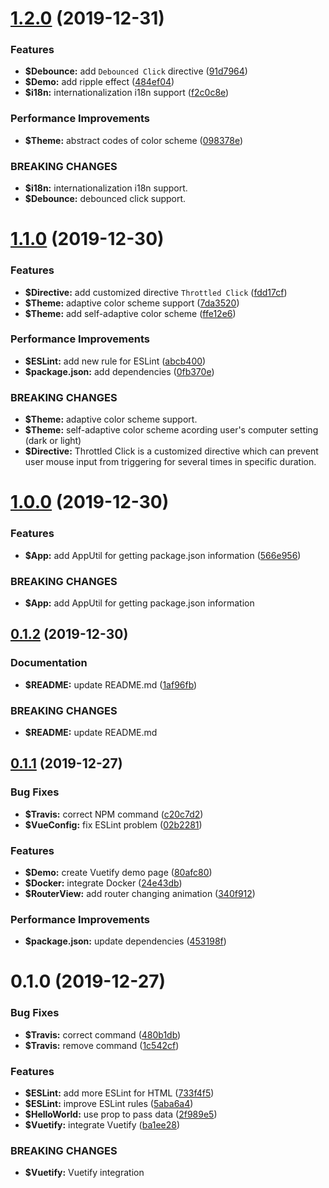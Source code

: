 # [1.2.0](https://github.com/johnnymillergh/vuetify-typescript-playground/compare/v1.1.0...v1.2.0) (2019-12-31)


### Features

* **$Debounce:** add `Debounced Click` directive ([91d7964](https://github.com/johnnymillergh/vuetify-typescript-playground/commit/91d7964fbc6971843263b5ae21c25856950decdb))
* **$Demo:** add ripple effect ([484ef04](https://github.com/johnnymillergh/vuetify-typescript-playground/commit/484ef048ca81273b49a92c20230d01f91e494cae))
* **$i18n:** internationalization i18n support ([f2c0c8e](https://github.com/johnnymillergh/vuetify-typescript-playground/commit/f2c0c8e0413ffe0a2a30f5f3e8e0334e4f3e8c86))


### Performance Improvements

* **$Theme:** abstract codes of color scheme ([098378e](https://github.com/johnnymillergh/vuetify-typescript-playground/commit/098378e62360fb29f2d11453cf51a46496b66caa))


### BREAKING CHANGES

* **$i18n:** internationalization i18n support.
* **$Debounce:** debounced click support.



# [1.1.0](https://github.com/johnnymillergh/vuetify-typescript-playground/compare/v1.0.0...v1.1.0) (2019-12-30)


### Features

* **$Directive:** add customized directive `Throttled Click` ([fdd17cf](https://github.com/johnnymillergh/vuetify-typescript-playground/commit/fdd17cfaa375126fa3344b7c3af0421ec88704b5))
* **$Theme:** adaptive color scheme support ([7da3520](https://github.com/johnnymillergh/vuetify-typescript-playground/commit/7da3520b436bd043c2271201976487fd56ab9145))
* **$Theme:** add self-adaptive color scheme ([ffe12e6](https://github.com/johnnymillergh/vuetify-typescript-playground/commit/ffe12e6a4dff2f0e9055fdf607d90f642c3a148b))


### Performance Improvements

* **$ESLint:** add new rule for ESLint ([abcb400](https://github.com/johnnymillergh/vuetify-typescript-playground/commit/abcb4007f70400c20151b1e11c7a20ab92899b01))
* **$package.json:** add dependencies ([0fb370e](https://github.com/johnnymillergh/vuetify-typescript-playground/commit/0fb370e679ca699f639f32dda16487b923be91e2))


### BREAKING CHANGES

* **$Theme:** adaptive color scheme support.
* **$Theme:** self-adaptive color scheme acording user's computer
setting (dark or light)
* **$Directive:** Throttled Click is a customized directive which can prevent user mouse input from triggering for several times in specific
duration.



# [1.0.0](https://github.com/johnnymillergh/vuetify-typescript-playground/compare/v0.1.2...v1.0.0) (2019-12-30)


### Features

* **$App:** add AppUtil for getting package.json information ([566e956](https://github.com/johnnymillergh/vuetify-typescript-playground/commit/566e95687c7db1283473806653c90dba6c8d76f3))


### BREAKING CHANGES

* **$App:** add AppUtil for getting package.json information



## [0.1.2](https://github.com/johnnymillergh/vuetify-typescript-playground/compare/v0.1.1...v0.1.2) (2019-12-30)


### Documentation

* **$README:** update README.md ([1af96fb](https://github.com/johnnymillergh/vuetify-typescript-playground/commit/1af96fbfc29be5aa9f7cde699fa40a3d5a31548a))


### BREAKING CHANGES

* **$README:** update README.md



## [0.1.1](https://github.com/johnnymillergh/vuetify-typescript-playground/compare/v0.1.0...v0.1.1) (2019-12-27)


### Bug Fixes

* **$Travis:** correct NPM command ([c20c7d2](https://github.com/johnnymillergh/vuetify-typescript-playground/commit/c20c7d25194056a73da116489cfb86dd041925a5))
* **$VueConfig:** fix ESLint problem ([02b2281](https://github.com/johnnymillergh/vuetify-typescript-playground/commit/02b2281553a0557fb7b7931382c952380a6c65e0))


### Features

* **$Demo:** create Vuetify demo page ([80afc80](https://github.com/johnnymillergh/vuetify-typescript-playground/commit/80afc804c594db618c8417820916f7d44658c48e))
* **$Docker:** integrate Docker ([24e43db](https://github.com/johnnymillergh/vuetify-typescript-playground/commit/24e43db4a9e8ea0275242638248e892bf6559964))
* **$RouterView:** add router changing animation ([340f912](https://github.com/johnnymillergh/vuetify-typescript-playground/commit/340f9122912fbdc0cd52c9f3a8104e41ed50d0c3))


### Performance Improvements

* **$package.json:** update dependencies ([453198f](https://github.com/johnnymillergh/vuetify-typescript-playground/commit/453198f85790205ff9c094945437a5d9a67efbc0))



# 0.1.0 (2019-12-27)


### Bug Fixes

* **$Travis:** correct command ([480b1db](https://github.com/johnnymillergh/vuetify-typescript-playground/commit/480b1db93f11d9e0c1815cd13a5dfa2ae31ac322))
* **$Travis:** remove command ([1c542cf](https://github.com/johnnymillergh/vuetify-typescript-playground/commit/1c542cf2dedadc69ba7c9cd55519bc38612b3771))


### Features

* **$ESLint:** add more ESLint for HTML ([733f4f5](https://github.com/johnnymillergh/vuetify-typescript-playground/commit/733f4f52d51b37998b1fa7d172bfb80d9aa9af1a))
* **$ESLint:** improve ESLint rules ([5aba6a4](https://github.com/johnnymillergh/vuetify-typescript-playground/commit/5aba6a412f03d714f70186e8bc4c6cb854d4d092))
* **$HelloWorld:** use prop to pass data ([2f989e5](https://github.com/johnnymillergh/vuetify-typescript-playground/commit/2f989e51887faf9b0d1ce82123efb42b6d40f30c))
* **$Vuetify:** integrate Vuetify ([ba1ee28](https://github.com/johnnymillergh/vuetify-typescript-playground/commit/ba1ee2891c8efa3cf4e5356b891823d60eeb581a))


### BREAKING CHANGES

* **$Vuetify:** Vuetify integration



